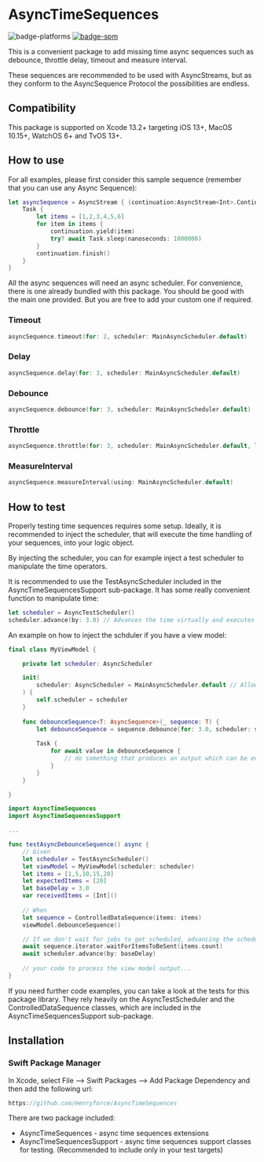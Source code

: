 # AsyncTimeSequences

![badge-platforms][] [![badge-spm][]][spm]

This is a convenient package to add missing time async sequences such as debounce, throttle delay, timeout and measure interval.

These sequences are recommended to be used with AsyncStreams, but as they conform to the AsyncSequence Protocol the possibilities are endless.

## Compatibility

This package is supported on Xcode 13.2+ targeting iOS 13+, MacOS 10.15+, WatchOS 6+ and TvOS 13+.

## How to use

For all examples, please first consider this sample sequence (remember that you can use any Async Sequence):

```swift
let asyncSequence = AsyncStream { (continuation:AsyncStream<Int>.Continuation) in
    Task {
        let items = [1,2,3,4,5,6]
        for item in items {
            continuation.yield(item)
            try? await Task.sleep(nanoseconds: 1000000)
        }
        continuation.finish()
    }
}
```

All the async sequences will need an async scheduler. For convenience, there is one already bundled with this package. You should be good with the main one provided. But you are free to add your custom one if required.

### Timeout

```swift
asyncSequence.timeout(for: 2, scheduler: MainAsyncScheduler.default)
```

### Delay

```swift
asyncSequence.delay(for: 3, scheduler: MainAsyncScheduler.default)
```

### Debounce

```swift
asyncSequence.debounce(for: 3, scheduler: MainAsyncScheduler.default)
```

### Throttle

```swift
asyncSequence.throttle(for: 3, scheduler: MainAsyncScheduler.default, latest: true)
```

### MeasureInterval

```swift
asyncSequence.measureInterval(using: MainAsyncScheduler.default)
```

## How to test

Properly testing time sequences requires some setup. Ideally, it is recommended to inject the scheduler, that will execute the time handling of your sequences, into your logic object.

By injecting the scheduler, you can for example inject a test scheduler to manipulate the time operators.

It is recommended to use the TestAsyncScheduler included in the AsyncTimeSequencesSupport sub-package. It has some really convenient function to manipulate time:

```swift
let scheduler = AsyncTestScheduler()
scheduler.advance(by: 3.0) // Advances the time virtually and executes scheduled jobs immediately without actually waiting the time interval specified
```

An example on how to inject the schduler if you have a view model:

```swift
final class MyViewModel {

    private let scheduler: AsyncScheduler

    init(
        scheduler: AsyncScheduler = MainAsyncScheduler.default // Allow injection while providing a default scheduler
    ) {
        self.scheduler = scheduler
    }
    
    func debounceSequence<T: AsyncSequence>(_ sequence: T) {
        let debounceSequence = sequence.debounce(for: 3.0, scheduler: scheduler)
        
        Task {
            for await value in debounceSequence {
                // do something that produces an output which can be evaluated and asserted during testing...
            }
        }
    }

}
```

```swift
import AsyncTimeSequences
import AsyncTimeSequencesSupport

...

func testAsyncDebounceSequence() async {
    // Given
    let scheduler = TestAsyncScheduler()
    let viewModel = MyViewModel(scheduler: scheduler)
    let items = [1,5,10,15,20]
    let expectedItems = [20]
    let baseDelay = 3.0
    var receivedItems = [Int]()
    
    // When
    let sequence = ControlledDataSequence(items: items)
    viewModel.debounceSequence()

    // If we don't wait for jobs to get scheduled, advancing the scheduler does virtually nothing...
    await sequence.iterator.waitForItemsToBeSent(items.count)
    await scheduler.advance(by: baseDelay)
    
    // your code to process the view model output...
}
```

If you need further code examples, you can take a look at the tests for this package library. They rely heavily on the AsyncTestScheduler and the ControlledDataSequence classes, which are included in the AsyncTimeSequencesSupport sub-package.

## Installation

### Swift Package Manager

In Xcode, select File --> Swift Packages --> Add Package Dependency and then add the following url:

```swift
https://github.com/Henryforce/AsyncTimeSequences
```

There are two package included:

- AsyncTimeSequences - async time sequences extensions
- AsyncTimeSequencesSupport - async time sequences support classes for testing. (Recommended to include only in your test targets)

[badge-platforms]: https://img.shields.io/badge/platforms-macOS%20%7C%20iOS%20%7C%20tvOS%20%7C%20watchOS-lightgrey.svg

[badge-spm]: https://img.shields.io/badge/Swift%20Package%20Manager-compatible-brightgreen.svg

[spm]: https://github.com/apple/swift-package-manager
